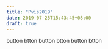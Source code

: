 ```yaml
---
title: "Pvis2019"
date: 2019-07-25T15:43:45+08:00
draft: true
---
```



button btton 
button btton 
button btton 
